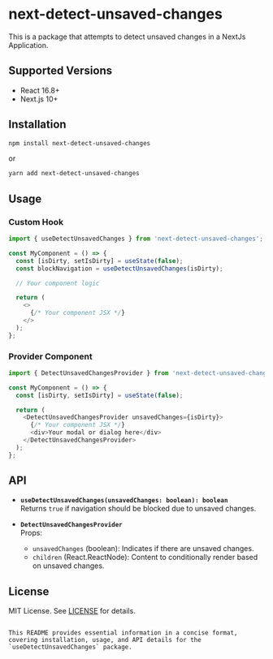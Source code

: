 # next-detect-unsaved-changes

This is a package that attempts to detect unsaved changes in a NextJs Application.

## Supported Versions

- React 16.8+
- Next.js 10+

## Installation

```bash
npm install next-detect-unsaved-changes
```

or

```bash
yarn add next-detect-unsaved-changes
```

## Usage

### Custom Hook

```javascript
import { useDetectUnsavedChanges } from 'next-detect-unsaved-changes';

const MyComponent = () => {
  const [isDirty, setIsDirty] = useState(false);
  const blockNavigation = useDetectUnsavedChanges(isDirty);

  // Your component logic

  return (
    <>
      {/* Your component JSX */}
    </>
  );
};
```

### Provider Component

```javascript
import { DetectUnsavedChangesProvider } from 'next-detect-unsaved-changes';

const MyComponent = () => {
  const [isDirty, setIsDirty] = useState(false);

  return (
    <DetectUnsavedChangesProvider unsavedChanges={isDirty}>
      {/* Your component JSX */}
      <div>Your modal or dialog here</div>
    </DetectUnsavedChangesProvider>
  );
};
```

## API

- **`useDetectUnsavedChanges(unsavedChanges: boolean): boolean`**  
  Returns `true` if navigation should be blocked due to unsaved changes.

- **`DetectUnsavedChangesProvider`**  
  Props:
  - `unsavedChanges` (boolean): Indicates if there are unsaved changes.
  - `children` (React.ReactNode): Content to conditionally render based on unsaved changes.

## License

MIT License. See [LICENSE](LICENSE) for details.
```

This README provides essential information in a concise format, covering installation, usage, and API details for the `useDetectUnsavedChanges` package.